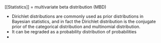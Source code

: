 [[Statistics]]
= multivariate beta distribution (MBD)
- Dirichlet distributions are commonly used as prior distributions in Bayesian statistics, and in fact the Dirichlet distribution is the conjugate prior of the categorical distribution and multinomial distribution.
- It can be regraded as a probability distribution of probabilities
- 